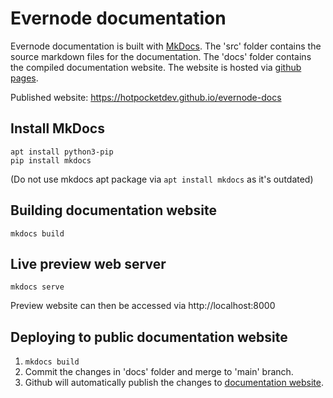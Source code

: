 # Evernode documentation
Evernode documentation is built with [MkDocs](https://www.mkdocs.org/). The 'src' folder contains the source markdown files for the documentation. The 'docs' folder contains the compiled documentation website. The website is hosted via [github pages](https://pages.github.com/).

Published website: https://hotpocketdev.github.io/evernode-docs

## Install MkDocs
```
apt install python3-pip
pip install mkdocs
```
(Do not use mkdocs apt package via `apt install mkdocs` as it's outdated)

## Building documentation website
```
mkdocs build
```

## Live preview web server
```
mkdocs serve
```
Preview website can then be accessed via http://localhost:8000

## Deploying to public documentation website
1. `mkdocs build`
2. Commit the changes in 'docs' folder and merge to 'main' branch.
3. Github will automatically publish the changes to [documentation website](https://hotpocketdev.github.io/evernode-docs).